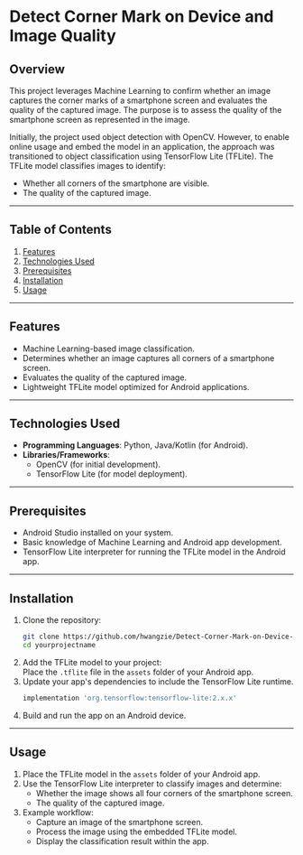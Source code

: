 # **Detect Corner Mark on Device and Image Quality**

## **Overview**
This project leverages Machine Learning to confirm whether an image captures the corner marks of a smartphone screen and evaluates the quality of the captured image. The purpose is to assess the quality of the smartphone screen as represented in the image. 

Initially, the project used object detection with OpenCV. However, to enable online usage and embed the model in an application, the approach was transitioned to object classification using TensorFlow Lite (TFLite). The TFLite model classifies images to identify:
- Whether all corners of the smartphone are visible.
- The quality of the captured image.

---

## **Table of Contents**
1. [Features](#features)  
2. [Technologies Used](#technologies-used)  
3. [Prerequisites](#prerequisites)  
4. [Installation](#installation)  
5. [Usage](#usage)  

---

## **Features**
- Machine Learning-based image classification.  
- Determines whether an image captures all corners of a smartphone screen.  
- Evaluates the quality of the captured image.  
- Lightweight TFLite model optimized for Android applications.  

---

## **Technologies Used**
- **Programming Languages**: Python, Java/Kotlin (for Android).  
- **Libraries/Frameworks**:  
  - OpenCV (for initial development).  
  - TensorFlow Lite (for model deployment).  

---

## **Prerequisites**
- Android Studio installed on your system.  
- Basic knowledge of Machine Learning and Android app development.  
- TensorFlow Lite interpreter for running the TFLite model in the Android app.  

---

## **Installation**
1. Clone the repository:  
   ```bash
   git clone https://github.com/hwangzie/Detect-Corner-Mark-on-Device-and-Image-Quality.git
   cd yourprojectname
   ```
2. Add the TFLite model to your project:  
   Place the `.tflite` file in the `assets` folder of your Android app.  
3. Update your app's dependencies to include the TensorFlow Lite runtime.  
   ```gradle
   implementation 'org.tensorflow:tensorflow-lite:2.x.x'
   ```
4. Build and run the app on an Android device.  

---

## **Usage**
1. Place the TFLite model in the `assets` folder of your Android app.  
2. Use the TensorFlow Lite interpreter to classify images and determine:  
   - Whether the image shows all four corners of the smartphone screen.  
   - The quality of the captured image.  
3. Example workflow:
   - Capture an image of the smartphone screen.
   - Process the image using the embedded TFLite model.
   - Display the classification result within the app.  

